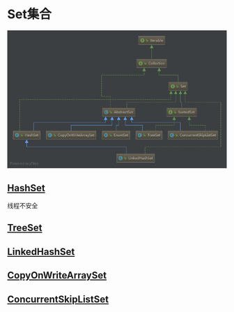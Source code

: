 # Set集合
![](../../resources/image/Set.png "set")
## [HashSet](set/HashSet.md)
线程不安全
## [TreeSet](set/TreeSet.md)
## [LinkedHashSet](set/LinkedHashSet.md)
## [CopyOnWriteArraySet](set/CopyOnWriteArraySet.md)
## [ConcurrentSkipListSet](set/ConcurrentSkipListSet.md)